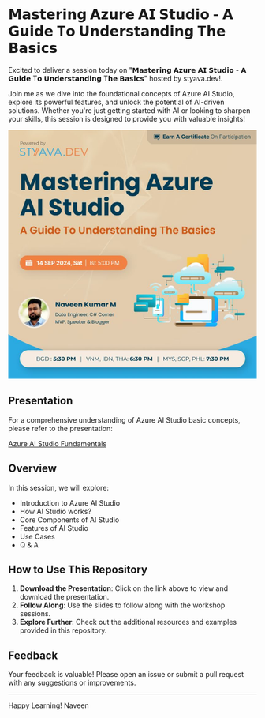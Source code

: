 # 𝗠𝗮𝘀𝘁𝗲𝗿𝗶𝗻𝗴 𝗔𝘇𝘂𝗿𝗲 𝗔𝗜 𝗦𝘁𝘂𝗱𝗶𝗼 - 𝗔 𝗚𝘂𝗶𝗱𝗲 T𝗼 𝗨𝗻𝗱𝗲𝗿𝘀𝘁𝗮𝗻𝗱𝗶𝗻𝗴 T𝗵𝗲 𝗕𝗮𝘀𝗶𝗰𝘀

Excited to deliver a session today on "𝗠𝗮𝘀𝘁𝗲𝗿𝗶𝗻𝗴 𝗔𝘇𝘂𝗿𝗲 𝗔𝗜 𝗦𝘁𝘂𝗱𝗶𝗼 - 𝗔 𝗚𝘂𝗶𝗱𝗲 T𝗼 𝗨𝗻𝗱𝗲𝗿𝘀𝘁𝗮𝗻𝗱𝗶𝗻𝗴 T𝗵𝗲 𝗕𝗮𝘀𝗶𝗰𝘀" hosted by styava.dev!.

Join me as we dive into the foundational concepts of Azure AI Studio, explore its powerful features, and unlock the potential of AI-driven solutions. Whether you're just getting started with AI or looking to sharpen your skills, this session is designed to provide you with valuable insights!

![Naveen_Poster.jpg](https://github.com/navindevan/tech_time_with_naveen/blob/main/Session_2024/images/140924_AIStudio_Poster.jpg)

## Presentation

For a comprehensive understanding of Azure AI Studio basic concepts, please refer to the presentation:

[Azure AI Studio Fundamentals](https://github.com/navindevan/tech_time_with_naveen/blob/main/Session_2024/presentation/Azure_AI_Studio_Fundamentals.pdf)

## Overview

In this session, we will explore:
  - Introduction to Azure AI Studio
  - How AI Studio works?
  - Core Components of AI Studio
  - Features of AI Studio
  - Use Cases   
  - Q & A

## How to Use This Repository

1. **Download the Presentation**: Click on the link above to view and download the presentation.
2. **Follow Along**: Use the slides to follow along with the workshop sessions.
3. **Explore Further**: Check out the additional resources and examples provided in this repository.

## Feedback

Your feedback is valuable! Please open an issue or submit a pull request with any suggestions or improvements.

---

Happy Learning!
Naveen
